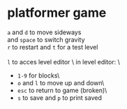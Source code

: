 # platformer game
`a` and `d` to move sideways\
and `space` to switch gravity\
`r` to restart and `t` for a test level\
\
`l` to acces level editor \ 
in level editor: \
- `1-9` for blocks\
- `o` and `l` to move up and down\
- `esc` to return to game (broken)\
- `s` to save and `p` to print saved
